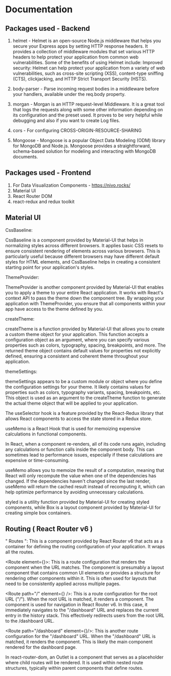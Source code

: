 # Documentation 
## Packages used - Backend 
1. helmet - 
Helmet is an open-source Node.js middleware that helps you secure your Express apps by setting HTTP response headers. It provides a collection of middleware modules that set various HTTP headers to help protect your application from common web vulnerabilities.
Some of the benefits of using Helmet include:
Improved security: Helmet can help protect your application from a variety of web vulnerabilities, such as cross-site scripting (XSS), content-type sniffing (CTS), clickjacking, and HTTP Strict Transport Security (HSTS).

2. body-parser -
Parse incoming request bodies in a middleware before your handlers, available under the req.body property.

3. morgan -
Morgan is an HTTP request-level Middleware. It is a great tool that logs the requests along with some other information depending on its configuration and the preset used. It proves to be very helpful while debugging and also if you want to create Log files.

4. cors -
For configuring CROSS-ORIGIN-RESOURCE-SHARING

5. Mongoose -
Mongoose is a popular Object Data Modeling (ODM) library for MongoDB and Node.js. Mongoose provides a straightforward, schema-based solution for modeling and interacting with MongoDB documents.

## Packages used - Frontend
1. For Data Visualization Components - https://nivo.rocks/
2. Material UI
3. React Router DOM
4. react-redux and redux toolkit

## Material UI 

CssBaseline:

CssBaseline is a component provided by Material-UI that helps in normalizing styles across different browsers. It applies basic CSS resets to ensure consistent rendering of elements across various browsers. This is particularly useful because different browsers may have different default styles for HTML elements, and CssBaseline helps in creating a consistent starting point for your application's styles.

ThemeProvider:

ThemeProvider is another component provided by Material-UI that enables you to apply a theme to your entire React application. It works with React's context API to pass the theme down the component tree. By wrapping your application with ThemeProvider, you ensure that all components within your app have access to the theme defined by you.

createTheme:

createTheme is a function provided by Material-UI that allows you to create a custom theme object for your application. This function accepts a configuration object as an argument, where you can specify various properties such as colors, typography, spacing, breakpoints, and more. The returned theme object contains default values for properties not explicitly defined, ensuring a consistent and coherent theme throughout your application.

themeSettings:

themeSettings appears to be a custom module or object where you define the configuration settings for your theme. It likely contains values for properties such as colors, typography variants, spacing, breakpoints, etc. This object is used as an argument to the createTheme function to generate the actual theme object that will be applied to your application.

The useSelector hook is a feature provided by the React-Redux library that allows React components to access the state stored in a Redux store.

useMemo is a React Hook that is used for memoizing expensive calculations in functional components.

In React, when a component re-renders, all of its code runs again, including any calculations or function calls inside the component body. This can sometimes lead to performance issues, especially if these calculations are expensive or time-consuming.

useMemo allows you to memoize the result of a computation, meaning that React will only recompute the value when one of the dependencies has changed. If the dependencies haven't changed since the last render, useMemo will return the cached result instead of recomputing it, which can help optimize performance by avoiding unnecessary calculations.

styled is a utility function provided by Material-UI for creating styled components,
while Box is a layout component provided by Material-UI for creating simple box containers.

## Routing ( React Router v6 )

" Routes ": This is a component provided by React Router v6 that acts as a container for defining the routing configuration of your application. It wraps all the routes.

<Route element={<Layout/>}>: This is a route configuration that renders the <Layout/> component when the URL matches. The <Layout/> component is presumably a layout component that contains common UI elements or provides a structure for rendering other components within it. This is often used for layouts that need to be consistently applied across multiple pages.

<Route path="/" element={<Navigate to="/dashboard" replace />} />: This is a route configuration for the root URL ("/"). When the root URL is matched, it renders a <Navigate> component. The <Navigate> component is used for navigation in React Router v6. In this case, it immediately navigates to the "/dashboard" URL and replaces the current entry in the history stack. This effectively redirects users from the root URL to the /dashboard URL.

<Route path="/dashboard" element={<Dashboard/>}/>: This is another route configuration for the "/dashboard" URL. When the "/dashboard" URL is matched, it renders the <Dashboard/> component. This is likely the main component rendered for the dashboard page.

In react-router-dom, an Outlet is a component that serves as a placeholder where child routes will be rendered. It is used within nested route structures, typically within parent components that define routes.

